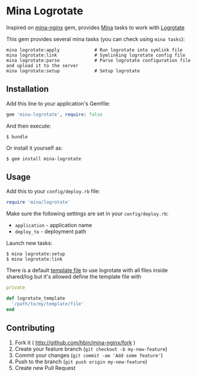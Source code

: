 # Mina Logrotate

Inspired on [mina-nginx](https://github.com/hbin/mina-nginx) gem, provides [Mina](https://github.com/nadarei/mina) tasks to work with [Logrotate](http://www.linuxcommand.org/man_pages/logrotate8.html)

This gem provides several mina tasks (you can check using `mina tasks`):

```
mina logrotate:apply             # Run logrotate into symlink file
mina logrotate:link              # Symlinking logrotate config file
mina logrotate:parse             # Parse logrotate configuration file and upload it to the server
mina logrotate:setup             # Setup logrotate
```

## Installation

Add this line to your application's Gemfile:

```ruby
gem 'mina-logrotate', require: false
```
And then execute:
```
$ bundle
```

Or install it yourself as:
```
$ gem install mina-logrotate
```

## Usage

Add this to your `config/deploy.rb` file:
```ruby
require 'mina/logrotate'
```
Make sure the following settings are set in your `config/deploy.rb`:

* `application` - application name
* `deploy_to`   - deployment path

Launch new tasks:

```
$ mina logrotate:setup
$ mina logrotate:link
```

There is a default [template file](lib/mina/templates/logrotate.erb) to use logrotate with all files inside shared/log but it's allowed define the template file with

```ruby
private

def logrotate_template
  '/path/to/my/template/file'
end
```

## Contributing

1. Fork it ( http://github.com/hbin/mina-nginx/fork )
2. Create your feature branch (`git checkout -b my-new-feature`)
3. Commit your changes (`git commit -am 'Add some feature'`)
4. Push to the branch (`git push origin my-new-feature`)
5. Create new Pull Request

